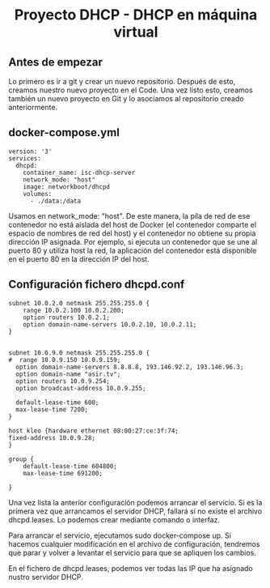 <h1 align="center"> Proyecto DHCP - DHCP en máquina virtual </h1>

## Antes de empezar
Lo primero es ir a git y crear un nuevo repositorio. Después de esto, creamos nuestro nuevo proyecto en el Code. Una vez listo esto, creamos también un nuevo proyecto en Git y lo asociamos al repositorio creado anteriormente. 

## docker-compose.yml
```
version: '3'
services:
  dhcpd:
    container_name: isc-dhcp-server
    network_mode: "host"
    image: networkboot/dhcpd
    volumes:
      - ./data:/data
```
Usamos en network_mode: "host". De este manera, la pila de red de ese contenedor no está aislada del host de Docker (el contenedor comparte el espacio de nombres de red del host) y el contenedor no obtiene su propia dirección IP asignada. Por ejemplo, si ejecuta un contenedor que se une al puerto 80 y utiliza host la red, la aplicación del contenedor está disponible en el puerto 80 en la dirección IP del host.

## Configuración fichero dhcpd.conf
```
subnet 10.0.2.0 netmask 255.255.255.0 {    
    range 10.0.2.100 10.0.2.200;    
    option routers 10.0.2.1;    
    option domain-name-servers 10.0.2.10, 10.0.2.11;    
}


subnet 10.0.9.0 netmask 255.255.255.0 {
#  range 10.0.9.150 10.0.9.159;
  option domain-name-servers 8.8.8.8, 193.146.92.2, 193.146.96.3;
  option domain-name "asir.tv";
  option routers 10.0.9.254;
  option broadcast-address 10.0.9.255;

  default-lease-time 600;
  max-lease-time 7200;
}

host kleo {hardware ethernet 08:00:27:ce:3f:74;
fixed-address 10.0.9.28;
}

group {
    default-lease-time 604800;
    max-lease-time 691200;

}
```

Una vez lista la anterior configuración podemos arrancar el servicio. Si es la primera vez que arrancamos el servidor DHCP, fallará si no existe el archivo dhcpd.leases. Lo podemos crear mediante comando o interfaz.

Para arrancar el servicio, ejecutamos sudo docker-compose up. Si hacemos cualquier modificación en el archivo de configuración, tendremos que parar y volver a levantar el servicio para que se apliquen los cambios.

En el fichero de dhcpd.leases, podemos ver todas las IP que ha asignado nustro servidor DHCP.

